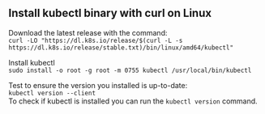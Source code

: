 ## Install kubectl binary with curl on Linux

Download the latest release with the command:   
`curl -LO "https://dl.k8s.io/release/$(curl -L -s https://dl.k8s.io/release/stable.txt)/bin/linux/amd64/kubectl"`   

Install kubectl  
`sudo install -o root -g root -m 0755 kubectl /usr/local/bin/kubectl`   

Test to ensure the version you installed is up-to-date:  
`kubectl version --client`   
To check if kubectl is installed you can run the `kubectl version` command.   
 
